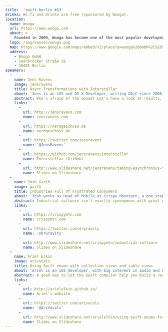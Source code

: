 ```yaml
---
title:  'swift.berlin #13'
drinks: Wi-fi and drinks are free (sponsored by Wooga).
location:
  name: Wooga
  url: https://www.wooga.com
  about: >
    Founded in 2009, Wooga has become one of the most popular developers of mobile games in the world. At its headquarters in Berlin, employees from more than 40 nations develop high quality free-to-play games for a global audience. Wooga’s focus is on creating regular hits such as Jelly Splash, Pearl’s Peril and Diamond Dash. Over 50 million people play Wooga’s games every month across multiple platforms.
  logo: /img/venues/wooga.png
  map: https://www.google.com/maps/embed/v1/place?q=wooga%20GmbH%2C%20Saarbr%C3%BCcker%20Stra%C3%9Fe%2C%20Berlin%2C%20Germany
  address:
    - Wooga GmbH
    - Saarbrücker Straße 38
    - 10405 Berlin
speakers:
  -
    name: Jens Ravens
    image: jensravens
    title: Async Transformations with Interstellar
    about: 'Jens is an iOS and OS X Developer, writing ObjC since 2006. Currently working at <a href="http://nerdgeschoss.de" target="new">nerdgeschoss</a> helping clients to create awesome apps.'
    abstract: Who's afraid of the monad? Let's have a look at results, signals and why concurrency doesn't have to be evil.
    links:
      -
        url: http://jensravens.com
        name: jensravens.com
      -
        url: https://nerdgeschoss.de
        name: nerdgeschoss.de
      -
        url: https://twitter.com/jensravens
        name: '@JensRavens'
      -
        url: https://github.com/jensravens/interstellar
        name: Interstellar (GitHub)
      -
        url: http://www.slideshare.net/jensravens/taming-asynchronous-transforms-with-interstellar
        name: Slides on Slideshare
  -
    name: Josh Garth
    image: garth
    title: Industries Full Of Frustrated Consumers
    about: 'Josh works as Head of Mobile at Crispy Mountain, a one-stop Rails & iOS shop for startup MVPs and full-blown industrial software.'
    abstract: Industrial software isn't exactly synonymous with great design, ease-of-use or a fun process. Why shouldn't it be?
    links:
      -
        url: https://crispymtn.com
        name: crispymtn.com
      -
        url: https://twitter.com/drgravity
        name: '@DrGravity'
      -
        url: http://www.slideshare.net/crispymtn/industrial-software
        name: Slides on Slideshare
  -
    name: Ariel Elkin
    image: arivocals
    title: Using Swift enums with collection views and table views
    about: 'Ariel is an iOS developer, with big interest in audio and blockchains. He contributes to open source libraries and puts his dishes in the dishwasher. Currently working at at <a href="https://www.project-a.com/" target="new">Project A</a>.'
    abstract: A good way to let the Swift compiler help you build a rock-solid UICollectionView or UITableView is to manage their layout structure through an enum. This talk will show you a simple and safe way to implement this in your Swift apps.
    links:
      -
        url: http://arielelkin.github.io/
        name: Ariel's website
      -
        url: https://twitter.com/arivocals
        name: '@AriVocals'
      -
        url: http://www.slideshare.net/arielelkin/using-swift-enums-for-safer-uicollectionviews-and-uitableviews
        name: Slides on Slideshare
---
```

